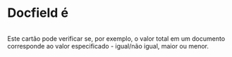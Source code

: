 # Docfield é

<figure><img src="https://lh7-us.googleusercontent.com/Devia55k3Aozb2Bsg2gpBjkxb87z_66AG4SdX_LiDNkJs8ceweXU57yxEj6d-T7G42hEv8rwgjK328183730WKIxrDoi7LepSBmp846xEcpMWD-8MVPap_pEsEQdBTk1RVom-NDeQ8PDsy8YSC5OYFQ" alt=""><figcaption></figcaption></figure>

Este cartão pode verificar se, por exemplo, o valor total em um documento corresponde ao valor especificado - igual/não igual, maior ou menor.

